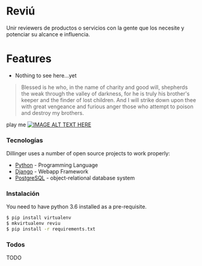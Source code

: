 # Reviú
Unir reviewers de productos o servicios con la gente que los necesite y potenciar su alcance e influencia.

# Features
  - Nothing to see here...yet

> Blessed is he who, in the name of charity and good will, shepherds the weak through the valley of darkness, for he is truly his brother's keeper and the finder of lost children. And I will strike down upon thee with great vengeance and furious anger those who attempt to poison and destroy my brothers.

play me
[![IMAGE ALT TEXT HERE](http://img.youtube.com/vi/x2WK_eWihdU/0.jpg)](http://www.youtube.com/watch?v=x2WK_eWihdU?t=57)

### Tecnologías

Dillinger uses a number of open source projects to work properly:
* [Python](https://www.python.org/) - Programming Language
* [Django](https://www.djangoproject.com) - Webapp Framework
* [PostgreSQL](https://www.postgresql.org/) - object-relational database system

### Instalación
You need to have python 3.6 installed as a pre-requisite.
```sh
$ pip install virtualenv
$ mkvirtualenv reviu
$ pip install -r requirements.txt
```
### Todos
TODO
